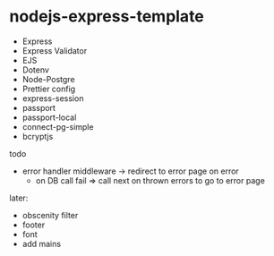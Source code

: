 # nodejs-express-template

-   Express
-   Express Validator
-   EJS
-   Dotenv
-   Node-Postgre
-   Prettier config
-   express-session
-   passport
-   passport-local
-   connect-pg-simple
-   bcryptjs

todo
- error handler middleware -> redirect to error page on error 
    - on DB call fail => call next on thrown errors to go to error page

later:
- obscenity filter
- footer
- font
- add mains